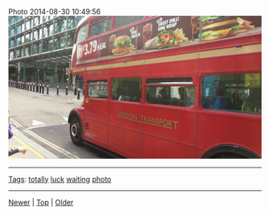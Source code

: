 <!--
title: Photo 2014-08-30 10
date: 2020-06-28T14:57:49.008Z
tags: totally, luck, waiting, photo
-->










Photo 2014-08-30 10:49:56
![](96161630877-0.jpg)

<!--BOTTOM-POST-NAVIGATION-->
---

[Tags](tags.md): [totally](tag-totally.md) [luck](tag-luck.md) [waiting](tag-waiting.md) [photo](tag-photo.md)

---

[Newer](96157400067.md) | [Top](index.md) | [Older](96193030772.md)